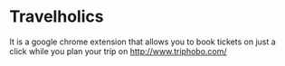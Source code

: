 # Travelholics
It is a google chrome extension that allows you to book tickets on just a click while you plan your trip on http://www.triphobo.com/
